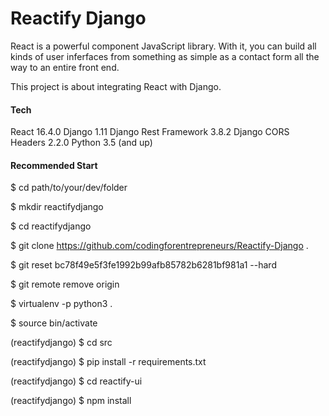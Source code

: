 # Reactify Django

React is a powerful component JavaScript library. With it, you can build all kinds of user inferfaces from something as simple as a contact form all the way to an entire front end.

This project is about integrating React with Django.

#### Tech
React 16.4.0
Django 1.11
Django Rest Framework 3.8.2
Django CORS Headers 2.2.0
Python 3.5 (and up)

#### Recommended Start

$ cd path/to/your/dev/folder

$ mkdir reactifydjango

$ cd reactifydjango

$ git clone https://github.com/codingforentrepreneurs/Reactify-Django .

$ git reset bc78f49e5f3fe1992b99afb85782b6281bf981a1 --hard

$ git remote remove origin

$ virtualenv -p python3 .

$ source bin/activate

(reactifydjango) $ cd src

(reactifydjango) $ pip install -r requirements.txt

(reactifydjango) $ cd reactify-ui

(reactifydjango) $ npm install
